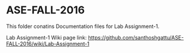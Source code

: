 # ASE-FALL-2016

This folder conatins Documentation files for Lab Assignment-1.

Lab Assignment-1 Wiki page link: https://github.com/santhoshgattu/ASE-FALL-2016/wiki/Lab-Assignment-1 
